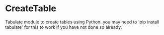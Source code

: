# CreateTable
Tabulate module to create tables using Python.
you may need to 'pip install tabulate' for this to work if you have not done so already. 
